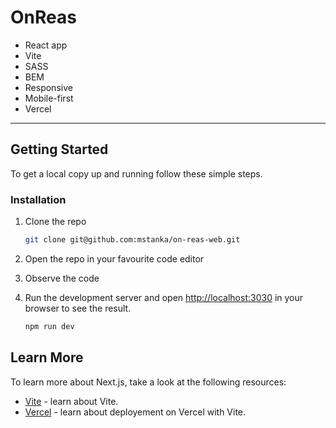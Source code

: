 # OnReas

- React app
- Vite
- SASS
- BEM
- Responsive
- Mobile-first
- Vercel

---

## Getting Started

To get a local copy up and running follow these simple steps.

### Installation

1. Clone the repo

   ```sh
   git clone git@github.com:mstanka/on-reas-web.git
   ```

2. Open the repo in your favourite code editor

3. Observe the code

4. Run the development server and open [http://localhost:3030](http://localhost:3030) in your browser to see the result.

   ```sh
   npm run dev
   ```

## Learn More

To learn more about Next.js, take a look at the following resources:

- [Vite](https://vitejs.dev/) - learn about Vite.
- [Vercel](https://vitejs.dev/guide/static-deploy.html#vercel) - learn about deployement on Vercel with Vite.
